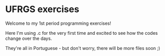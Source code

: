# UFRGS exercises

Welcome to my 1st period programming exercises! 

Here I'm using .c for the very first time and excited to see how the codes change over the days.

They're all in Portuguese - but don't worry, there will be more files soon ;)
